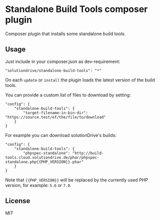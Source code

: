 Standalone Build Tools composer plugin
======================================

Composer plugin that installs some standalone build tools.


Usage
-----

Just include in your composer.json as dev-requirement:

    "solutiondrive/standalone-build-tools": "*"

On each ```update``` or ```install``` the plugin loads the latest version of the build tools.

You can provide a custom list of files to download by setting:

    "config": {
        "standalone-build-tools": {
            "target-filename-in-bin-dir": "https://source.test/of/the/file/to/download"
        }
    }

For example you can download solutionDrive's builds:

    "config": {
        "standalone-build-tools": {
            "phpspec-standalone": "http://build-tools.cloud.solutiondrive.de/phar/phpspec-standalone.php{{PHP_VERSION}}.phar"
        }
    }

Note that ```{{PHP_VERSION}}``` will be replaced by the currently used PHP version, for example: ```5.6``` or ```7.0```.


License
-------

MIT
